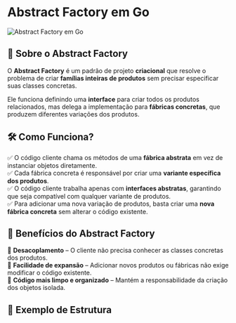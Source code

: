 # **Abstract Factory em Go**

![Abstract Factory em Go](/images/patterns/cards/abstract-factory-mini.png?id=4c3927c446313a38ce77dfee38111e27)

## 📌 Sobre o Abstract Factory

O **Abstract Factory** é um padrão de projeto **criacional** que resolve o problema de criar **famílias inteiras de produtos** sem precisar especificar suas classes concretas.

Ele funciona definindo uma **interface** para criar todos os produtos relacionados, mas delega a implementação para **fábricas concretas**, que produzem diferentes variações dos produtos.

## 🛠️ **Como Funciona?**

✅ O código cliente chama os métodos de uma **fábrica abstrata** em vez de instanciar objetos diretamente.  
✅ Cada fábrica concreta é responsável por criar uma **variante específica dos produtos**.  
✅ O código cliente trabalha apenas com **interfaces abstratas**, garantindo que seja compatível com qualquer variante de produtos.  
✅ Para adicionar uma nova variação de produtos, basta criar uma **nova fábrica concreta** sem alterar o código existente.

## 📌 **Benefícios do Abstract Factory**

🔹 **Desacoplamento** – O cliente não precisa conhecer as classes concretas dos produtos.  
🔹 **Facilidade de expansão** – Adicionar novos produtos ou fábricas não exige modificar o código existente.  
🔹 **Código mais limpo e organizado** – Mantém a responsabilidade da criação dos objetos isolada.

## 📂 **Exemplo de Estrutura**
